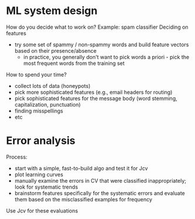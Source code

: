 # ML system design
How do you decide what to work on?
Example: spam classifier
Deciding on features
* try some set of spammy / non-spammy words and build feature vectors based on their presence/absence
  * in practice, you generally don't want to pick words a priori - pick the most frequent words from the training set

How to spend your time?
* collect lots of data (honeypots)
* pick more sophisticated features (e.g., email headers for routing)
* pick sophisticated features for the message body (word stemming, capitalization, punctuation)
* finding misspellings
* etc

# Error analysis
Process:
* start with a simple, fast-to-build algo and test it for Jcv
* plot learning curves
* manually examine the errors in CV that were classified inappropriately; look for systematic trends
* brainstorm features specifically for the systematic errors and evaluate them based on the misclassified examples for frequency

Use Jcv for these evaluations


